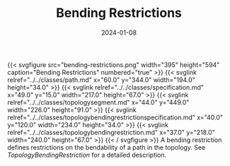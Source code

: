﻿---
title: Bending Restrictions
toc: false
type: specs
layout: diagram
date: "2024-01-08"
draft: false
specification: VEC
version: 2.1.0
documentType: "Recommendation"
elementType: Diagram
classes:
  - Path
  - Specification
  - TopologySegment
  - TopologyBendingRestrictionSpecification
  - TopologyBendingRestriction
menu:
  VEC-2.1.0:    
    parent: topology-and-geometry
    identifier: topology-and-geometry/bending-restrictions
    weight: 1009004 

# Prev/next pager order (if `docs_section_pager` enabled in `params.toml`)
weight: 1009004
---
{{< svgfigure src="bending-restrictions.png" width="395" height="594" caption="Bending Restrictions" numbered="true" >}}
  {{< svglink relref="../../classes/path.md" x="60.0" y="344.0" width="194.0" height="34.0" >}}
  {{< svglink relref="../../classes/specification.md" x="49.0" y="15.0" width="217.0" height="67.0" >}}
  {{< svglink relref="../../classes/topologysegment.md" x="44.0" y="449.0" width="226.0" height="91.0" >}}
  {{< svglink relref="../../classes/topologybendingrestrictionspecification.md" x="40.0" y="120.0" width="234.0" height="34.0" >}}
  {{< svglink relref="../../classes/topologybendingrestriction.md" x="37.0" y="218.0" width="240.0" height="67.0" >}}
{{< / svgfigure >}}
A bending restriction defines restrictions on the bendability of a path in the topology. See <i>TopologyBendingRestriction</i> for a detailed description.